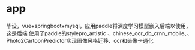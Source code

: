 # app
毕设，vue+springboot+mysql，应用paddle将深度学习模型嵌入后端以使用，这是后端
使用了paddle的stylepro_artistic 、chinese_ocr_db_crnn_mobile、、Photo2CartoonPredictor实现图像风格迁移、ocr和头像卡通化
